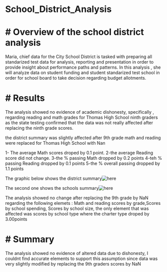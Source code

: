# School_District_Analysis


  # #  Overview of the school district analysis
 
 Maria, chief data for the City School District is tasked with preparing all standarized test data for analysis, reporting and  presentation in order to provide insight about performance paths and patterns. In this analysis , she will analyze data on student funding and student standarized test school in order for school board to take decision regarding budget allotments.
 
 
  # # Results
 
 The analysis showed no evidence of academic dishonesty, specifically , regarding reading and math grades for Thomas High School ninth graders as the state testing confirmed that the data was not really affected after replacing the ninth grade scores. 
 
 the district summary was  slightly affected after 9th grade math and reading were replaced for Thomas High School with Nan
 
   1- The average Math scores droped by 0.1 point.
   2-the average Reading score did not change.
   3-the % passing Math dropped by 0.2 points
   4-teh % passing Reading dropped by 0.1 points
   5-the % overall passing dropped by 1.1 points
 
 The graphic below shows the district summary![here](/Resources/district_summary.png)
 
 The second one shows the schools summary![here](/Resources/district_summary_affected.png)
 
 
 The analysis showed no change after replacing the 9th grade by NaN regarding the following elemets : Math and reading scores by grade,Scores by school spending, Scores by  school size, the only element that was affected was scores by school type where the charter type droped  by 3.00points
 
   # # Summary
   
  
  The analysis showed no evidence of altered data due to dishonesty, I couldnt find accurate elements to support this assumption since data was very slightly modified by   replacing the 9th graders scores by NaN

